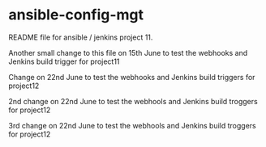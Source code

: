# ansible-config-mgt
README file for ansible / jenkins project 11.

Another small change to this file on 15th June to test the webhooks and Jenkins build trigger for project11

Change on 22nd June to test the webhooks and Jenkins build triggers for project12

2nd change on 22nd June to test the webhools and Jenkins build troggers for project12

3rd change on 22nd June to test the webhools and Jenkins build troggers for project12

